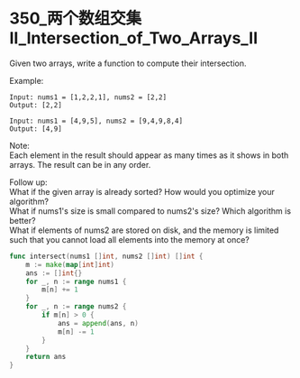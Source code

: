 # 350_两个数组交集II_Intersection_of_Two_Arrays_II
Given two arrays, write a function to compute their intersection.

Example:

    Input: nums1 = [1,2,2,1], nums2 = [2,2]  
    Output: [2,2]  

    Input: nums1 = [4,9,5], nums2 = [9,4,9,8,4]  
    Output: [4,9]  

Note:  
Each element in the result should appear as many times as it shows in both arrays.
The result can be in any order.

Follow up:  
What if the given array is already sorted? How would you optimize your algorithm?  
What if nums1's size is small compared to nums2's size? Which algorithm is better?  
What if elements of nums2 are stored on disk, and the memory is limited such that you cannot load all elements into the memory at once? 

```go
func intersect(nums1 []int, nums2 []int) []int {
    m := make(map[int]int)
    ans := []int{}
    for _, n := range nums1 {
        m[n] += 1
    }
    for _, n := range nums2 {
        if m[n] > 0 {
            ans = append(ans, n)
            m[n] -= 1
        }
    }
    return ans
}
```